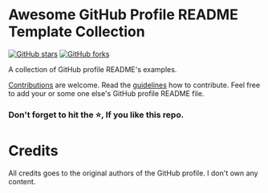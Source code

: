 # Awesome GitHub Profile README Template Collection

[![GitHub stars](https://img.shields.io/github/stars/themlphdstudent/awesome-github-profile-readme-templates.svg)](https://github.com/themlphdstudent/awesome-github-profile-readme-templates/stargazers)
[![GitHub forks](https://img.shields.io/github/forks/themlphdstudent/awesome-github-profile-readme-templates.svg?color=blue)](https://github.com/themlphdstudent/awesome-github-profile-readme-templates/network)


A collection of GitHub profile README's examples.

[Contributions](https://github.com/themlphdstudent/awesome-github-profile-readme-templates/blob/master/CONTRIBUTING.md) are welcome. Read the [guidelines](https://github.com/themlphdstudent/awesome-github-profile-readme-templates/blob/master/CONTRIBUTING.md) how to contribute.
Feel free to add your or some one else's GitHub profile README file.

### Don't forget to hit the :star:, If you like this repo.

# Credits
All credits goes to the original authors of the GitHub profile. I don't own any content.
